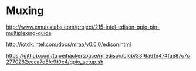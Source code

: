 Muxing
==

http://www.emutexlabs.com/project/215-intel-edison-gpio-pin-multiplexing-guide

http://iotdk.intel.com/docs/mraa/v0.6.0/edison.html

https://github.com/taipeihackerspace/mredison/blob/33f6a61e474fae87c7c2770282ecca7d5fe9f0c4/gpio_setup.sh
